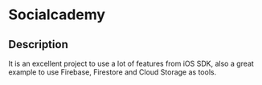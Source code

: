 # Socialcademy
## Description
It is an excellent project to use a lot of features from iOS SDK, also a great example to use Firebase, Firestore and Cloud Storage as tools.
